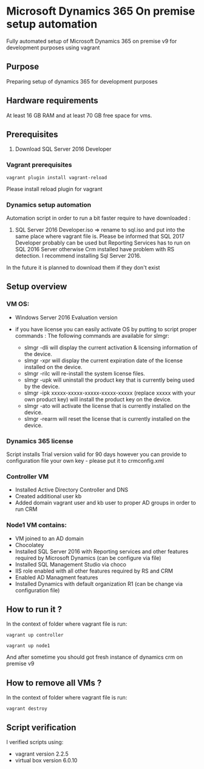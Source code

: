 # Microsoft Dynamics 365 On premise setup automation

Fully automated setup of Microsoft Dynamics 365 on premise v9 for development purposes using vagrant

## Purpose

Preparing setup of dynamics 365 for development purposes

## Hardware requirements

At least 16 GB RAM and at least 70 GB free space for vms.

## Prerequisites

1) Download SQL Server 2016 Developer

### Vagrant prerequisites

```
vagrant plugin install vagrant-reload
```

Please install reload plugin for vagrant

### Dynamics setup automation

Automation script in order to run a bit faster require to have downloaded :

1. SQL Server 2016 Developer.iso => rename to sql.iso and put into the same place where vagrant file is. Please be informed that SQL 2017 Developer probably can be used but Reporting Services has to run on SQL 2016 Server otherwise Crm installed have problem with RS detection. I recommend installing Sql Server 2016. 

In the future it is planned to download them if they don't exist

## Setup overview

### VM OS:
- Windows Server 2016 Evaluation version
- if you have license you can easily activate OS by putting to script proper commands :
The following commands are available for slmgr: 

    - slmgr -dli will display the current activation & licensing information of the device.
    - slmgr -xpr will display the current expiration date of the license installed on the device.
    - slmgr -rilc will re-install the system license files.
    - slmgr -upk will uninstall the product key that is currently being used by the device.
    - slmgr -ipk xxxxx-xxxxx-xxxxx-xxxxx-xxxxx (replace xxxxx with your own product key) will install the product key on the device.
    - slmgr -ato will activate the license that is currently installed on the device.
    - slmgr -rearm will reset the license that is currently installed on the device.

### Dynamics 365 license

Script installs Trial version valid for 90 days however you can provide to configuration file your own key - please put it to crmconfig.xml

### Controller VM

  - Installed Active Directory Controller and DNS
  - Created additional user kb 
  - Added domain vagrant user and kb user to proper AD groups in order to run CRM

### Node1 VM contains:
  - VM joined to an AD domain
  - Chocolatey
  - Installed SQL Server 2016 with Reporting services and other features required by Microsoft Dynamics (can be configure via file)
  - Installed SQL Management Studio via choco
  - IIS role enabled with all other features required by RS and CRM
  - Enabled AD Managment features
  - Installed Dynamics with default organization R1 (can be change via configuration file)
  
## How to run it ?

In the context of folder where vagrant file is run:
 ```
vagrant up controller

vagrant up node1
 ```
And after sometime you should got fresh instance of dynamics crm on premise v9

## How to remove all VMs ?

In the context of folder where vagrant file is run:

 ```
vagrant destroy
 ```

## Script verification

I verified scripts using:

- vagrant version 2.2.5
- virtual box version 6.0.10
